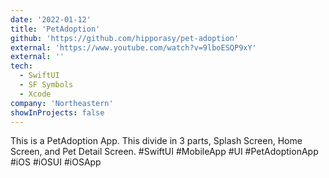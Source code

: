 ```yaml
---
date: '2022-01-12'
title: 'PetAdoption'
github: 'https://github.com/hipporasy/pet-adoption'
external: 'https://www.youtube.com/watch?v=9lboESQP9xY'
external: ''
tech:
  - SwiftUI
  - SF Symbols
  - Xcode
company: 'Northeastern'
showInProjects: false
---
```


This is a PetAdoption App.
This divide in 3 parts, Splash Screen, Home Screen, and Pet Detail Screen.
#SwiftUI #MobileApp #UI #PetAdoptionApp #iOS #iOSUI #iOSApp
